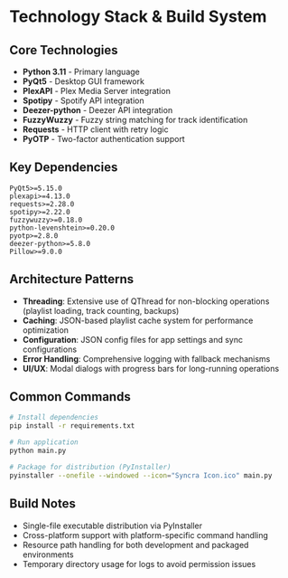 # Technology Stack & Build System

## Core Technologies
- **Python 3.11** - Primary language
- **PyQt5** - Desktop GUI framework
- **PlexAPI** - Plex Media Server integration
- **Spotipy** - Spotify API integration
- **Deezer-python** - Deezer API integration
- **FuzzyWuzzy** - Fuzzy string matching for track identification
- **Requests** - HTTP client with retry logic
- **PyOTP** - Two-factor authentication support

## Key Dependencies
```
PyQt5>=5.15.0
plexapi>=4.13.0
requests>=2.28.0
spotipy>=2.22.0
fuzzywuzzy>=0.18.0
python-levenshtein>=0.20.0
pyotp>=2.8.0
deezer-python>=5.8.0
Pillow>=9.0.0
```

## Architecture Patterns
- **Threading**: Extensive use of QThread for non-blocking operations (playlist loading, track counting, backups)
- **Caching**: JSON-based playlist cache system for performance optimization
- **Configuration**: JSON config files for app settings and sync configurations
- **Error Handling**: Comprehensive logging with fallback mechanisms
- **UI/UX**: Modal dialogs with progress bars for long-running operations

## Common Commands
```bash
# Install dependencies
pip install -r requirements.txt

# Run application
python main.py

# Package for distribution (PyInstaller)
pyinstaller --onefile --windowed --icon="Syncra Icon.ico" main.py
```

## Build Notes
- Single-file executable distribution via PyInstaller
- Cross-platform support with platform-specific command handling
- Resource path handling for both development and packaged environments
- Temporary directory usage for logs to avoid permission issues